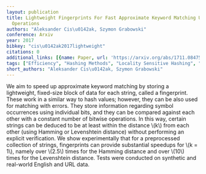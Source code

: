 ```yaml
---
layout: publication
title: Lightweight Fingerprints For Fast Approximate Keyword Matching Using Bitwise
  Operations
authors: "Aleksander Cis\u0142ak, Szymon Grabowski"
conference: Arxiv
year: 2017
bibkey: "cis\u0142ak2017lightweight"
citations: 0
additional_links: [{name: Paper, url: 'https://arxiv.org/abs/1711.08475'}]
tags: ["Efficiency", "Hashing Methods", "Locality Sensitive Hashing", "Similarity Search", "Text Retrieval"]
short_authors: "Aleksander Cis\u0142ak, Szymon Grabowski"
---
```

We aim to speed up approximate keyword matching by storing a lightweight,
fixed-size block of data for each string, called a fingerprint. These work in a
similar way to hash values; however, they can be also used for matching with
errors. They store information regarding symbol occurrences using individual
bits, and they can be compared against each other with a constant number of
bitwise operations. In this way, certain strings can be deduced to be at least
within the distance \\(k\\) from each other (using Hamming or Levenshtein distance)
without performing an explicit verification. We show experimentally that for a
preprocessed collection of strings, fingerprints can provide substantial
speedups for \\(k = 1\\), namely over \\(2.5\\) times for the Hamming distance and over
\\(10\\) times for the Levenshtein distance. Tests were conducted on synthetic and
real-world English and URL data.